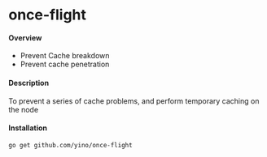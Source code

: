 # once-flight

#### Overview
- Prevent Cache breakdown
- Prevent cache penetration

#### Description
To prevent a series of cache problems, and perform temporary caching on the node

#### Installation
```azure
go get github.com/yino/once-flight
```
